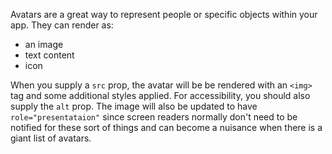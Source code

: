 Avatars are a great way to represent people or specific objects within your app.
They can render as:

- an image
- text content
- icon

When you supply a `src` prop, the avatar will be be rendered with an `<img>` tag
and some additional styles applied. For accessibility, you should also supply
the `alt` prop. The image will also be updated to have `role="presentataion"`
since screen readers normally don't need to be notified for these sort of things
and can become a nuisance when there is a giant list of avatars.
